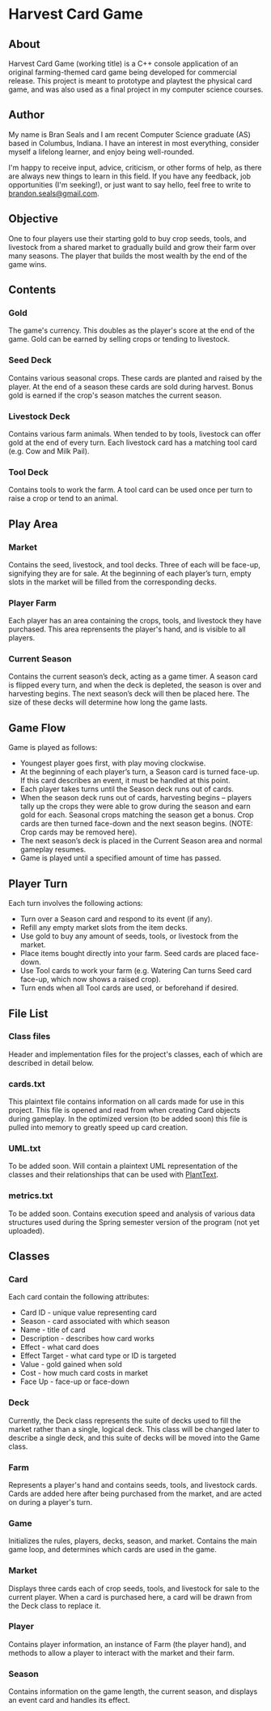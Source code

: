 # Harvest Card Game

## About
Harvest Card Game (working title) is a C++ console application of an original farming-themed card game being developed for commercial release. This project is meant to prototype and playtest the physical card game, and was also used as a final project in my computer science courses.


## Author
My name is Bran Seals and I am recent Computer Science graduate (AS) based in Columbus, Indiana. I have an interest in most everything, consider myself a lifelong learner, and enjoy being well-rounded.

I'm happy to receive input, advice, criticism, or other forms of help, as there are always new things to learn in this field. If you have any feedback, job opportunities (I'm seeking!), or just want to say hello, feel free to write to brandon.seals@gmail.com.


## Objective
One to four players use their starting gold to buy crop seeds, tools, and livestock from a shared market to gradually build and grow their farm over many seasons. The player that builds the most wealth by the end of the game wins.


## Contents

### Gold
The game's currency. This doubles as the player's score at the end of the game. Gold can be earned by selling crops or tending to livestock.

### Seed Deck
Contains various seasonal crops. These cards are planted and raised by the player. At the end of a season these cards are sold during harvest. Bonus gold is earned if the crop's season matches the current season. 

### Livestock Deck
Contains various farm animals. When tended to by tools, livestock can offer gold at the end of every turn. Each livestock card has a matching tool card (e.g. Cow and Milk Pail).

### Tool Deck
Contains tools to work the farm. A tool card can be used once per turn to raise a crop or tend to an animal.


## Play Area

### Market
Contains the seed, livestock, and tool decks. Three of each will be face-up, signifying they are for sale. At the beginning of each player’s turn, empty slots in the market will be filled from the corresponding decks.

### Player Farm
Each player has an area containing the crops, tools, and livestock they have purchased. This area reprensents the player's hand, and is visible to all players.

### Current Season
Contains the current season’s deck, acting as a game timer. A season card is flipped every turn, and when the deck is depleted, the season is over and harvesting begins. The next season’s deck will then be placed here. The size of these decks will determine how long the game lasts.


## Game Flow
Game is played as follows:
* Youngest player goes first, with play moving clockwise.
* At the beginning of each player’s turn, a Season card is turned face-up. If this card describes an event, it must be handled at this point.
* Each player takes turns until the Season deck runs out of cards. 
* When the season deck runs out of cards, harvesting begins – players tally up the crops they were able to grow during the season and earn gold for each. Seasonal crops matching the season get a bonus. Crop cards are then turned face-down and the next season begins. (NOTE: Crop cards may be removed here).
* The next season’s deck is placed in the Current Season area and normal gameplay resumes.
* Game is played until a specified amount of time has passed.


## Player Turn
Each turn involves the following actions:
* Turn over a Season card and respond to its event (if any).
* Refill any empty market slots from the item decks.
* Use gold to buy any amount of seeds, tools, or livestock from the market.
* Place items bought directly into your farm. Seed cards are placed face-down.
* Use Tool cards to work your farm (e.g. Watering Can turns Seed card face-up, which now shows a raised crop).
* Turn ends when all Tool cards are used, or beforehand if desired.


## File List

### Class files
Header and implementation files for the project's classes, each of which are described in detail below. 

### cards.txt
This plaintext file contains information on all cards made for use in this project. This file is opened and read from when creating Card objects during gameplay. In the optimized version (to be added soon) this file is pulled into memory to greatly speed up card creation. 

### UML.txt
To be added soon. Will contain a plaintext UML representation of the classes and their relationships that can be used with [PlantText](https://www.planttext.com/).

### metrics.txt
To be added soon. Contains execution speed and analysis of various data structures used during the Spring semester version of the program (not yet uploaded).


## Classes

### Card
Each card contain the following attributes:
* Card ID - unique value representing card
* Season - card associated with which season
* Name - title of card
* Description - describes how card works
* Effect - what card does
* Effect Target - what card type or ID is targeted
* Value - gold gained when sold
* Cost - how much card costs in market
* Face Up - face-up or face-down

### Deck
Currently, the Deck class represents the suite of decks used to fill the market rather than a single, logical deck. This class will be changed later to describe a single deck, and this suite of decks will be moved into the Game class.

### Farm
Represents a player's hand and contains seeds, tools, and livestock cards. Cards are added here after being purchased from the market, and are acted on during a player's turn. 

### Game
Initializes the rules, players, decks, season, and market. Contains the main game loop, and determines which cards are used in the game.

### Market
Displays three cards each of crop seeds, tools, and livestock for sale to the current player. When a card is purchased here, a card will be drawn from the Deck class to replace it.

### Player
Contains player information, an instance of Farm (the player hand), and methods to allow a player to interact with the market and their farm. 

### Season
Contains information on the game length, the current season, and displays an event card and handles its effect.